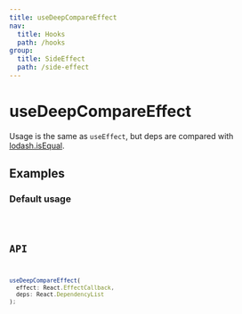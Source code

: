 ```yaml
---
title: useDeepCompareEffect
nav:
  title: Hooks
  path: /hooks
group:
  title: SideEffect
  path: /side-effect
---
```


# useDeepCompareEffect

Usage is the same as `useEffect`, but deps are compared with [lodash.isEqual](https://lodash.com/docs/4.17.15#isEqual).


## Examples

### Default usage

<code src="./demo/demo1.tsx" />

## API

```typescript
useDeepCompareEffect(
  effect: React.EffectCallback,
  deps: React.DependencyList
);
```
